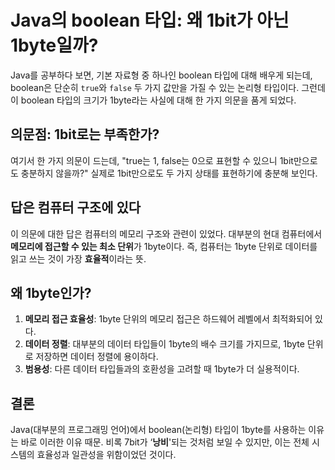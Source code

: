 # Java의 boolean 타입: 왜 1bit가 아닌 1byte일까?

Java를 공부하다 보면, 기본 자료형 중 하나인 boolean 타입에 대해 배우게 되는데, boolean은 단순히 `true`와 `false` 두 가지 값만을 가질 수 있는 논리형 타입이다. 그런데 이 boolean 타입의 크기가 1byte라는 사실에 대해 한 가지 의문을 품게 되었다.

## 의문점: 1bit로는 부족한가?

여기서 한 가지 의문이 드는데, "true는 1, false는 0으로 표현할 수 있으니 1bit만으로도 충분하지 않을까?" 실제로 1bit만으로도 두 가지 상태를 표현하기에 충분해 보인다.

## 답은 컴퓨터 구조에 있다

이 의문에 대한 답은 컴퓨터의 메모리 구조와 관련이 있었다. 대부분의 현대 컴퓨터에서 **메모리에 접근할 수 있는 최소 단위**가 1byte이다. 즉, 컴퓨터는 1byte 단위로 데이터를 읽고 쓰는 것이 가장 **효율적**이라는 뜻.

## 왜 1byte인가?

1. **메모리 접근 효율성**: 1byte 단위의 메모리 접근은 하드웨어 레벨에서 최적화되어 있다.
2. **데이터 정렬**: 대부분의 데이터 타입들이 1byte의 배수 크기를 가지므로, 1byte 단위로 저장하면 데이터 정렬에 용이하다.
3. **범용성**: 다른 데이터 타입들과의 호환성을 고려할 때 1byte가 더 실용적이다.

## 결론

Java(대부분의 프로그래밍 언어)에서 boolean(논리형) 타입이 1byte를 사용하는 이유는 바로 이러한 이유 때문. 비록 7bit가 ‘**낭비**'되는 것처럼 보일 수 있지만, 이는 전체 시스템의 효율성과 일관성을 위함이었던 것이다.